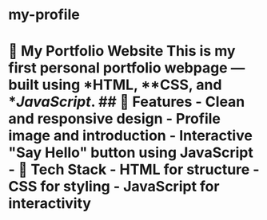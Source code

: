 # my-profile
# 🌟 My Portfolio Website  This is my first personal portfolio webpage — built using *HTML, **CSS, and **JavaScript*.  ## 🔹 Features - Clean and responsive design - Profile image and introduction - Interactive "Say Hello" button using JavaScript - 🧠 Tech Stack - HTML for structure - CSS for styling - JavaScript for interactivity
